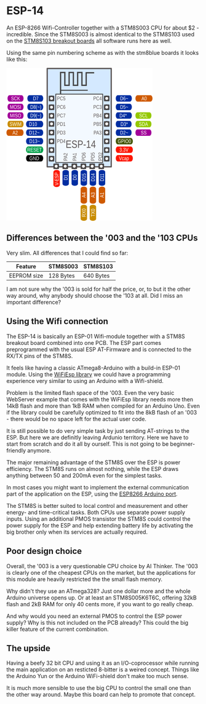 # ESP-14

An ESP-8266 Wifi-Controller together with a STM8S003 CPU for about $2 -
incredible.  Since the STM8S003 is almost identical to the STM8S103 used on
the [STM8S103 breakout boards](stm8blue.html) all software runs here as well.


Using the same pin numbering scheme as with the stm8blue boards it looks
like this:

![ESP14 sduino pin numbering](esp14.png)



## Differences between the '003 and the '103 CPUs

Very slim. All differences that I could find so far:

Feature		| STM8S003	| STM8S103
------------	| -------------	| ------------
EEPROM size	| 128 Bytes	| 640 Bytes

I am not sure why the '003 is sold for half the price, or, to but it the
other way around, why anybody should choose the '103 at all. Did I miss an
important difference?



## Using the Wifi connection

The ESP-14 is basically an ESP-01 Wifi-module together with a STM8S breakout
board combined into one PCB. The ESP part comes preprogrammed with the
usual ESP AT-Firmware and is connected to the RX/TX pins of the STM8S.

It feels like having a classic ATmega8-Arduino with a build-in ESP-01
module. Using the [WiFiEsp library](https://github.com/bportaluri/WiFiEsp)
we could have a programming experience very similar to using an Arduino with
a Wifi-shield.

Problem is the limited flash space of the '003. Even the very basic
WebServer example that comes with the WiFiEsp library needs more then 14kB
flash and more than 1kB RAM when compiled for an Arduino Uno. Even if the
library could be carefully optimized to fit into the 8kB flash of an '003 -
there would be no space left for the actual user code.

It is still possible to do very simple task by just sending AT-strings to
the ESP. But here we are definitly leaving Ardunio territory. Here we have
to start from scratch and do it all by ourself. This is not going to be
beginner-friendly anymore.

The major remaining advantage of the STM8S over the ESP is power efficiency.
The STM8S runs on almost nothing, while the ESP draws anything between 50
and 200mA even for the simplest tasks.

In most cases you might want to implement the external communication part of
the application on the ESP, using the
[ESP8266 Arduino port](https://github.com/esp8266/Arduino).

The STM8S is better suited to local control and measurement and other
energy- and time-critical tasks. Both CPUs use separate power supply inputs.
Using an additional PMOS transistor the STM8S could control the power supply
for the ESP and help extending battery life by activating the big brother
only when its services are actually required.



## Poor design choice

Overall, the '003 is a very questionable CPU choice by AI Thinker. The '003
is clearly one of the cheapest CPUs on the market, but the applications for
this module are heavily restricted the the small flash memory.

Why didn't they use an ATmega328? Just one dollar more and the whole Arduino
universe opens up. Or at least an STM8S005K6T6C, offering 32kB flash and 2kB
RAM for only 40 cents more, if you want to go really cheap.

And why would you need an external PMOS to control the ESP power supply?
Why is this not included on the PCB already? This could the big killer
feature of the current combination.



## The upside

Having a beefy 32 bit CPU and using it as an I/O-coprocessor while running
the main application on an resticted 8-bitter is a weired concept. Things
like the Arduino Yun or the Arduino WiFi-shield don't make too much sense.

It is much more sensible to use the big CPU to control the small one than
the other way around. Maybe this board can help to promote that concept.
